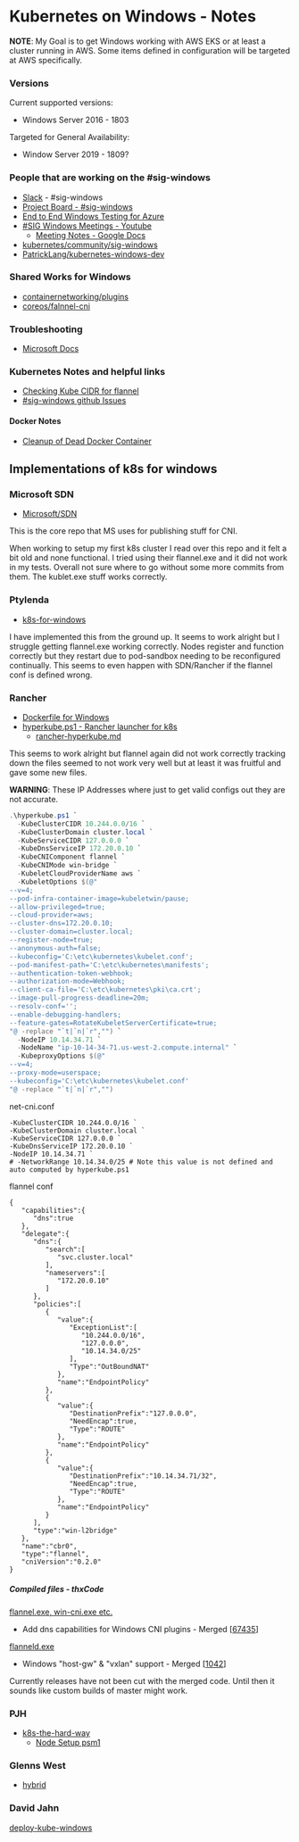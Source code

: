 # Kubernetes on Windows - Notes

**NOTE**: My Goal is to get Windows working with AWS EKS or at least a cluster running in AWS. Some items defined in configuration will be targeted at AWS specifically. 

### Versions

Current supported versions: 

- Windows Server 2016 - 1803

Targeted for General Availability:

- Window Server 2019 - 1809?

### People that are working on the #sig-windows

- [Slack](http://slack.k8s.io/) - #sig-windows
- [Project Board - #sig-windows](https://github.com/PatrickLang/k8s-project-management/projects/1)
- [End to End Windows Testing for Azure](https://github.com/e2e-win/e2e-win-prow-deployment)
- [#SIG Windows Meetings - Youtube](https://www.youtube.com/playlist?list=PL69nYSiGNLP2OH9InCcNkWNu2bl-gmIU4)
  - [Meeting Notes - Google Docs](https://docs.google.com/document/d/1Tjxzjjuy4SQsFSUVXZbvqVb64hjNAG5CQX8bK7Yda9w/edit#heading=h.kbz22d1yc431)
- [kubernetes/community/sig-windows](https://github.com/kubernetes/community/tree/master/sig-windows)
- [PatrickLang/kubernetes-windows-dev](https://github.com/PatrickLang/kubernetes-windows-dev)

### Shared Works for Windows

- [containernetworking/plugins](https://github.com/containernetworking/plugins)
- [coreos/falnnel-cni](https://github.com/coreos/flannel-cni)

### Troubleshooting

- [Microsoft Docs](https://docs.microsoft.com/en-us/virtualization/windowscontainers/kubernetes/common-problems)

### Kubernetes Notes and helpful links

- [Checking Kube CIDR for flannel](https://prefetch.net/blog/2018/02/20/generating-kubernetes-pod-cidr-networks-with-kubectl-and-jq/)
- [#sig-windows github Issues](https://github.com/kubernetes/kubernetes/labels/sig%2Fwindows)

#### Docker Notes

- [Cleanup of Dead Docker Container](https://odino.org/spring-cleaning-of-your-docker-containers/)

## Implementations of k8s for windows

### Microsoft SDN

- [Microsoft/SDN](https://github.com/Microsoft/SDN)

This is the core repo that MS uses for publishing stuff for CNI. 

When working to setup my first k8s cluster I read over this repo and it felt a bit old and none functional. I tried using their flannel.exe and it did not work in my tests. Overall not sure where to go without some more commits from them. The kublet.exe stuff works correctly.

### Ptylenda

- [k8s-for-windows](https://github.com/ptylenda/kubernetes-for-windows/tree/master/ansible/roles)

I have implemented this from the ground up. It seems to work alright but I struggle getting flannel.exe working correctly. Nodes register and function correctly but they restart due to pod-sandbox needing to be reconfigured continually. This seems to even happen with SDN/Rancher if the flannel conf is defined wrong.

### Rancher

- [Dockerfile for Windows](https://github.com/rancher/kubernetes-windows-dockerfiles)
- [hyperkube.ps1 - Rancher launcher for k8s](https://github.com/rancher/rancher/blob/master/package/windows/hyperkube.ps1)
  - [rancher-hyperkube.md](./rancher-kyperkube.md)

This seems to work alright but flannel again did not work correctly tracking down the files seemed to not work very well but at least it was fruitful and gave some new files.

**WARNING**: These IP Addresses where just to get valid configs out they are not accurate.

```powershell
.\hyperkube.ps1 `
  -KubeClusterCIDR 10.244.0.0/16 `
  -KubeClusterDomain cluster.local `
  -KubeServiceCIDR 127.0.0.0 `
  -KubeDnsServiceIP 172.20.0.10 `
  -KubeCNIComponent flannel `
  -KubeCNIMode win-bridge `
  -KubeletCloudProviderName aws `
  -KubeletOptions $(@"
--v=4;
--pod-infra-container-image=kubeletwin/pause;
--allow-privileged=true;
--cloud-provider=aws;
--cluster-dns=172.20.0.10;
--cluster-domain=cluster.local;
--register-node=true;
--anonymous-auth=false;
--kubeconfig='C:\etc\kubernetes\kubelet.conf';
--pod-manifest-path='C:\etc\kubernetes\manifests';
--authentication-token-webhook;
--authorization-mode=Webhook;
--client-ca-file='C:\etc\kubernetes\pki\ca.crt';
--image-pull-progress-deadline=20m;
--resolv-conf='';
--enable-debugging-handlers;
--feature-gates=RotateKubeletServerCertificate=true;
"@ -replace "`t|`n|`r","") `
  -NodeIP 10.14.34.71 `
  -NodeName "ip-10-14-34-71.us-west-2.compute.internal" `
  -KubeproxyOptions $(@"
--v=4;
--proxy-mode=userspace;
--kubeconfig='C:\etc\kubernetes\kubelet.conf'
"@ -replace "`t|`n|`r","")

```

net-cni.conf

```
-KubeClusterCIDR 10.244.0.0/16 `
-KubeClusterDomain cluster.local `
-KubeServiceCIDR 127.0.0.0 `
-KubeDnsServiceIP 172.20.0.10 `
-NodeIP 10.14.34.71 `
# -NetworkRange 10.14.34.0/25 # Note this value is not defined and auto computed by hyperkube.ps1
```

flannel conf

```
{  
   "capabilities":{  
      "dns":true
   },
   "delegate":{  
      "dns":{  
         "search":[  
            "svc.cluster.local"
         ],
         "nameservers":[  
            "172.20.0.10"
         ]
      },
      "policies":[  
         {  
            "value":{  
               "ExceptionList":[  
                  "10.244.0.0/16",
                  "127.0.0.0",
                  "10.14.34.0/25"
               ],
               "Type":"OutBoundNAT"
            },
            "name":"EndpointPolicy"
         },
         {  
            "value":{  
               "DestinationPrefix":"127.0.0.0",
               "NeedEncap":true,
               "Type":"ROUTE"
            },
            "name":"EndpointPolicy"
         },
         {  
            "value":{  
               "DestinationPrefix":"10.14.34.71/32",
               "NeedEncap":true,
               "Type":"ROUTE"
            },
            "name":"EndpointPolicy"
         }
      ],
      "type":"win-l2bridge"
   },
   "name":"cbr0",
   "type":"flannel",
   "cniVersion":"0.2.0"
}
```

##### Compiled files - thxCode

[flannel.exe, win-cni.exe etc.](https://github.com/thxCode/containernetworking-plugins/releases/tag/v0.1.0-rancher)

- Add dns capabilities for Windows CNI plugins - Merged [[67435](https://github.com/kubernetes/kubernetes/pull/67435)]

[flanneld.exe](https://github.com/thxCode/coreos-flannel/releases/tag/v0.1.0-rancher)

- Windows "host-gw" & "vxlan" support - Merged [[1042](https://github.com/coreos/flannel/pull/1042)]

Currently releases have not been cut with the merged code. Until then it sounds like custom builds of master might work.

### PJH

- [k8s-the-hard-way](https://github.com/pjh/kubernetes-the-hard-way)
  - [Node Setup psm1](https://github.com/pjh/kubernetes/blob/windows-up/cluster/gce/win1803/k8s-node-setup.psm1)

### Glenns West

- [hybrid](https://github.com/glennswest/hybrid/blob/master/3.9/bin/archive/start.ps1)

### David  Jahn

[deploy-kube-windows](https://github.com/davidjahn/deploy-kube-windows)



